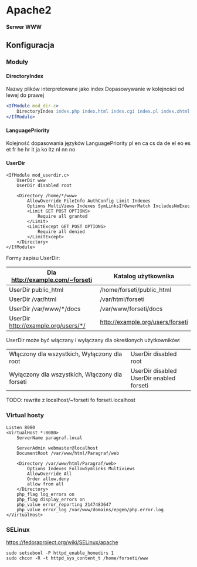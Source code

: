 # Apache2
#### Serwer WWW

## Konfiguracja
### Moduły
#### DirectoryIndex
Nazwy plików interpretowane jako index
Dopasowywanie w kolejności od lewej do prawej
```apache
<IfModule mod_dir.c>
    DirectoryIndex index.php index.html index.cgi index.pl index.xhtml index.htm
</IfModule>
```

#### LanguagePriority
Kolejność dopasowania języków
<IfModule mod_negotiation.c>
    LanguagePriority pl en ca cs da de el eo es et fr he hr it ja ko ltz nl nn no
</IfModule>

#### UserDir
```
<IfModule mod_userdir.c>
    UserDir www
    UserDir disabled root

    <Directory /home/*/www>
        AllowOverride FileInfo AuthConfig Limit Indexes
        Options MultiViews Indexes SymLinksIfOwnerMatch IncludesNoExec
        <Limit GET POST OPTIONS>
            Require all granted
        </Limit>
        <LimitExcept GET POST OPTIONS>
            Require all denied
        </LimitExcept>
    </Directory>
</IfModule>
```

Formy zapisu UserDir:

| Dla http://example.com/~forseti | Katalog użytkownika |
| --- | --- |
| UserDir public_html | /home/forseti/public_html |
| UserDir /var/html | /var/html/forseti |
| UserDir /var/www/*/docs | /var/www/forseti/docs |
| UserDir http://example.org/users/*/ | http://example.org/users/forseti |

UserDir może być włączany i wyłączany dla określonych użytkowników:

|   |   |
| --- | --- |
| Włączony dla wszystkich, Wyłączony dla root | UserDir disabled root |
| Wyłączony dla wszystkich, Włączony dla forseti | UserDir disabled  <br>UserDir enabled forseti |

TODO: rewrite z localhost/~forseti fo forseti.localhost

### Virtual hosty

```
Listen 8080
<VirtualHost *:8080>
    ServerName paragraf.local

    ServerAdmin webmaster@localhost
    DocumentRoot /var/www/html/Paragraf/web

    <Directory /var/www/html/Paragraf/web>
        Options Indexes FollowSymlinks Multiviews
        AllowOverride All
        Order allow,deny
        allow from all
    </Directory>
    php_flag log_errors on
    php_flag display_errors on
    php_value error_reporting 2147483647
    php_value error_log /var/www/domains/epgen/php.error.log
</VirtualHost>
```

### SELinux

https://fedoraproject.org/wiki/SELinux/apache
```
sudo setsebool -P httpd_enable_homedirs 1
sudo chcon -R -t httpd_sys_content_t /home/forseti/www
```
